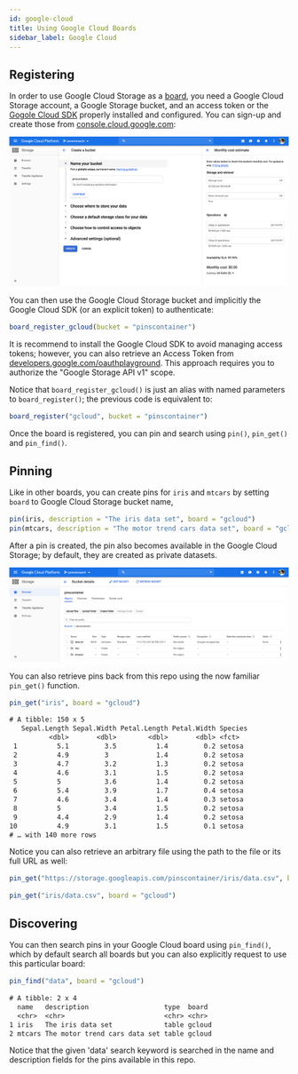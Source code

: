 ```yaml
---
id: google-cloud
title: Using Google Cloud Boards
sidebar_label: Google Cloud
---
```


## Registering

In order to use Google Cloud Storage as a [board](boards-understanding.html), you need a Google Cloud Storage account, a Google Storage bucket, and an access token or the [Gogole Cloud SDK](https://cloud.google.com/sdk/) properly installed and configured. You can sign-up and create those from [console.cloud.google.com](https://console.cloud.google.com):

![](/images/docs/boards-gcloud-create-storage.png)

You can then use the Google Cloud Storage bucket and implicitly the Google Cloud SDK (or an explicit token) to authenticate:

```r
board_register_gcloud(bucket = "pinscontainer")
```

It is recommend to install the Google Cloud SDK to avoid managing access tokens; however, you can also retrieve an Access Token from [developers.google.com/oauthplayground](https://developers.google.com/oauthplayground). This approach requires you to authorize the "Google Storage API v1" scope.

Notice that `board_register_gcloud()` is just an alias with named parameters to `board_register()`; the previous code is equivalent to:

```r
board_register("gcloud", bucket = "pinscontainer")
```

Once the board is registered, you can pin and search using `pin()`, `pin_get()` and `pin_find()`.

## Pinning

Like in other boards, you can create pins for `iris` and `mtcars` by setting `board` to Google Cloud Storage bucket name,

```r
pin(iris, description = "The iris data set", board = "gcloud")
pin(mtcars, description = "The motor trend cars data set", board = "gcloud")
```

After a pin is created, the pin also becomes available in the Google Cloud Storage; by default, they are created as private datasets.

![](/images/docs/boards-gcloud-storage-pin.png)

You can also retrieve pins back from this repo using the now familiar `pin_get()` function.

```r
pin_get("iris", board = "gcloud")
```
```
# A tibble: 150 x 5
   Sepal.Length Sepal.Width Petal.Length Petal.Width Species
          <dbl>       <dbl>        <dbl>       <dbl> <fct>
 1          5.1         3.5          1.4         0.2 setosa
 2          4.9         3            1.4         0.2 setosa
 3          4.7         3.2          1.3         0.2 setosa
 4          4.6         3.1          1.5         0.2 setosa
 5          5           3.6          1.4         0.2 setosa
 6          5.4         3.9          1.7         0.4 setosa
 7          4.6         3.4          1.4         0.3 setosa
 8          5           3.4          1.5         0.2 setosa
 9          4.4         2.9          1.4         0.2 setosa
10          4.9         3.1          1.5         0.1 setosa
# … with 140 more rows
```

Notice you can also retrieve an arbitrary file using the path to the file or its full URL as well:

```r
pin_get("https://storage.googleapis.com/pinscontainer/iris/data.csv", board = "gcloud")
```
```r
pin_get("iris/data.csv", board = "gcloud")
```

## Discovering

You can then search pins in your Google Cloud board using `pin_find()`, which by default search all boards but you can also explicitly request to use this particular board:

```r
pin_find("data", board = "gcloud")
```
```
# A tibble: 2 x 4
  name   description                   type  board
  <chr>  <chr>                         <chr> <chr>
1 iris   The iris data set             table gcloud
2 mtcars The motor trend cars data set table gcloud
```

Notice that the given 'data' search keyword is searched in the name and description fields for the pins available in this repo.
